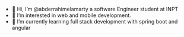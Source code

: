 - 👋 Hi, I’m @abderrahimelamarty a software Engineer student at INPT
- 👀 I’m interested in web and mobile development.
- 🌱 I’m currently learning full stack development with spring boot and angular

<!---
abderrahimelamarty/abderrahimelamarty is a ✨ special ✨ repository because its `README.md` (this file) appears on your GitHub profile.
You can click the Preview link to take a look at your changes.
--->
